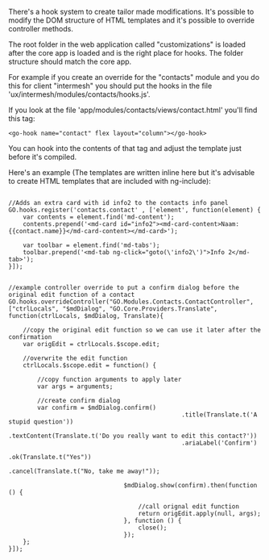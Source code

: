 There's a hook system to create tailor made modifications. It's possible to
modify the DOM structure of HTML templates and it's possible to override 
controller methods.

The root folder in the web application called "customizations" is loaded after
the core app is loaded and is the right place for hooks. The folder structure
should match the core app.

For example if you create an override for the "contacts" module and you do this 
for client "intermesh" you should put the hooks in the file 
'ux/intermesh/modules/contacts/hooks.js'.

If you look at the file 'app/modules/contacts/views/contact.html' you'll find this
tag:
````````````````````````````````````````````````````````````````````````````````
<go-hook name="contact" flex layout="column"></go-hook>
````````````````````````````````````````````````````````````````````````````````

You can hook into the contents of that tag and adjust the template just before
it's compiled.

Here's an example (The templates are written inline here but it's advisable to 
create HTML templates that are included with ng-include):

```````````````````````````````````````````````````````````````````````````````

//Adds an extra card with id info2 to the contacts info panel
GO.hooks.register('contacts.contact' , ['element', function(element) {
	var contents = element.find('md-content');
	contents.prepend('<md-card id="info2"><md-card-content>Naam: {{contact.name}}</md-card-content></md-card>');

	var toolbar = element.find('md-tabs');
	toolbar.prepend('<md-tab ng-click="goto(\'info2\')">Info 2</md-tab>');
}]);


//example controller override to put a confirm dialog before the original edit function of a contact
GO.hooks.overrideController("GO.Modules.Contacts.ContactController", ["ctrlLocals", "$mdDialog", "GO.Core.Providers.Translate", function(ctrlLocals, $mdDialog, Translate){
		
	//copy the original edit function so we can use it later after the confirmation
	var origEdit = ctrlLocals.$scope.edit;

	//overwrite the edit function
	ctrlLocals.$scope.edit = function() {
		
		//copy function arguments to apply later
		var args = arguments;
		
		//create confirm dialog
		var confirm = $mdDialog.confirm()
												.title(Translate.t('A stupid question'))
												.textContent(Translate.t('Do you really want to edit this contact?'))
												.ariaLabel('Confirm')
												.ok(Translate.t("Yes"))
												.cancel(Translate.t("No, take me away!"));
								
								$mdDialog.show(confirm).then(function () {

									//call orignal edit function
									return origEdit.apply(null, args);
								}, function () {									
									close();
								});								
	};
}]);
```````````````````````````````````````````````````````````````````````````````

